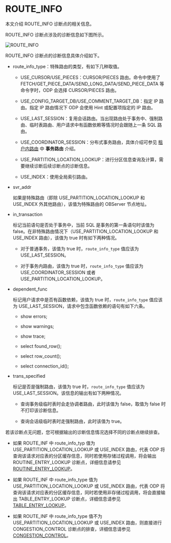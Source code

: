 # ROUTE_INFO

本文介绍 ROUTE_INFO 诊断点的相关信息。

ROUTE_INFO 诊断点涉及的诊断信息如下图所示。

![ROUTE_INFO](https://obbusiness-private.oss-cn-shanghai.aliyuncs.com/doc/img/odp/V4.2.0/zh-CN/900.o-m-guide/400.routing-diagnosis/300.route_info-01.png)

ROUTE_INFO 诊断点的诊断信息具体介绍如下。

* route_info_type：特殊路由的类型，有如下几种取值。

  * USE_CURSOR/USE_PIECES：CURSOR/PIECES 路由。命令中使用了 FETCH/GET_PIECE_DATA/SEND_LONG_DATA/SEND_PIECE_DATA 等命令字时，ODP 会选择 CURSOR/PIECES 路由。
  
  * USE_CONFIG_TARGET_DB/USE_COMMENT_TARGET_DB：指定 IP 路由。指定 IP 路由情况下 ODP 会使用 Hint 或配置项指定的 IP 路由。
  
  * USE_LAST_SESSION：复用会话路由。当出现路由处于事务中、强制路由、临时表路由、用户请求中有函数依赖等情况时会跟随上一条 SQL 路由。
  
  * USE_COORDINATOR_SESSION：分布式事务路由，具体介绍可参见 [租户内路由](../../../600.data-routing/400.intra-tenant-routing.md) 中 **事务路由** 介绍。
  
  * USE_PARTITION_LOCATION_LOOKUP：进行分区信息查询及计算，需要继续诊断后续诊断点的诊断信息。
  
  * USE_INDEX：使用全局索引路由。

* svr_addr
  
  如果是特殊路由（即除 USE_PARTITION_LOCATION_LOOKUP 和 USE_INDEX 外其他路由），该值为特殊路由的 OBServer 节点地址。

* in_transaction
  
  标记当前语句是否处于事务中，当前 SQL 是事务的第一条语句时该值为 false。在非特殊路由情况下（USE_PARTITION_LOCATION_LOOKUP 和 USE_INDEX 路由），该值为 true 时有如下两种情况。
  
  * 对于普通事务，该值为 true 时，`route_info_type` 值应该为 USE_LAST_SESSION。
  
  * 对于事务内路由，该值为 true 时，`route_info_type` 值应该为 USE_COORDINATOR_SESSION 或者 USE_PARTITION_LOCATION_LOOKUP。

* dependent_func
  
  标记用户请求中是否有函数依赖，该值为 true 时，`route_info_type` 值应该为 USE_LAST_SESSION，请求中包含函数依赖的语句有如下六条。
  
  * show errors;
  
  * show warnings;
  
  * show trace;
  
  * select found_row();
  
  * select row_count();
  
  * select connection_id();

* trans_specified
  
  标记是否是强制路由，该值为 true 时，`route_info_type` 值应该为 USE_LAST_SESSION。该信息的输出有如下两种情况。
  
  * 查询事务级临时表时会走协调者路由，此时该值为 false，取值为 false 时不打印该诊断信息。
  
  * 查询会话级临时表时走强制路由，此时该值为 true。

若该诊断点无问题，您可根据输出的诊断信息情况选择不同的诊断点继续排查。

* 如果 ROUTE_INF 中 route_info_typ 值为 USE_PARTITION_LOCATION_LOOKUP 或 USE_INDEX 路由，代表 ODP 将查询该请求对应表的分区缓存信息，同时若使用存储过程调用，将会输出 ROUTINE_ENTRY_LOOKUP 诊断点，详细信息请参见 [ROUTINE_ENTRY_LOOKUP](./410.routing-entry-lookup.md)。

* 如果 ROUTE_INF 中 route_info_type 值为 USE_PARTITION_LOCATION_LOOKUP 或 USE_INDEX 路由，代表 ODP 将查询该请求对应表的分区缓存信息，同时若使用非存储过程调用，将会直接输出 TABLE_ENTRY_LOOKUP 诊断点，详细信息请参见 [TABLE_ENTRY_LOOKUP](./420.table-entry-lookup.md)。

* 如果 ROUTE_INF 中 route_info_type 值不为 USE_PARTITION_LOCATION_LOOKUP 或 USE_INDEX 路由，则直接进行 CONGESTION_CONTROL 诊断点的排查，详细信息请参见 [CONGESTION_CONTROL](./600.congestion-control.md)。
